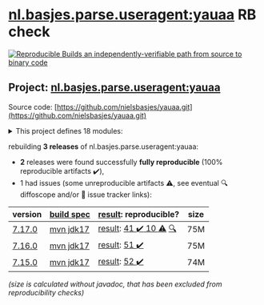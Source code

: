 [nl.basjes.parse.useragent:yauaa](https://central.sonatype.com/artifact/nl.basjes.parse.useragent/yauaa/7.17.0/versions) RB check
=======

[![Reproducible Builds](https://reproducible-builds.org/images/logos/rb.svg) an independently-verifiable path from source to binary code](https://reproducible-builds.org/)

## Project: [nl.basjes.parse.useragent:yauaa](https://central.sonatype.com/artifact/nl.basjes.parse.useragent/yauaa/7.17.0/versions)

Source code: [https://github.com/nielsbasjes/yauaa.git](https://github.com/nielsbasjes/yauaa.git)

<details><summary>This project defines 18 modules:</summary>

* [nl.basjes.parse.useragent:yauaa](https://central.sonatype.com/artifact/nl.basjes.parse.useragent/yauaa/7.17.0)
* [nl.basjes.parse.useragent:yauaa-beam](https://central.sonatype.com/artifact/nl.basjes.parse.useragent/yauaa-beam/7.17.0)
* [nl.basjes.parse.useragent:yauaa-beam-sql](https://central.sonatype.com/artifact/nl.basjes.parse.useragent/yauaa-beam-sql/7.17.0)
* [nl.basjes.parse.useragent:yauaa-drill](https://central.sonatype.com/artifact/nl.basjes.parse.useragent/yauaa-drill/7.17.0)
* [nl.basjes.parse.useragent:yauaa-elastic-udfs-parent](https://central.sonatype.com/artifact/nl.basjes.parse.useragent/yauaa-elastic-udfs-parent/7.17.0)
* [nl.basjes.parse.useragent:yauaa-elasticsearch](https://central.sonatype.com/artifact/nl.basjes.parse.useragent/yauaa-elasticsearch/7.17.0)
* [nl.basjes.parse.useragent:yauaa-elasticsearch-8](https://central.sonatype.com/artifact/nl.basjes.parse.useragent/yauaa-elasticsearch-8/7.17.0)
* [nl.basjes.parse.useragent:yauaa-flink](https://central.sonatype.com/artifact/nl.basjes.parse.useragent/yauaa-flink/7.17.0)
* [nl.basjes.parse.useragent:yauaa-flink-table](https://central.sonatype.com/artifact/nl.basjes.parse.useragent/yauaa-flink-table/7.17.0)
* [nl.basjes.parse.useragent:yauaa-hive](https://central.sonatype.com/artifact/nl.basjes.parse.useragent/yauaa-hive/7.17.0)
* [nl.basjes.parse.useragent:yauaa-logparser](https://central.sonatype.com/artifact/nl.basjes.parse.useragent/yauaa-logparser/7.17.0)
* [nl.basjes.parse.useragent:yauaa-nifi](https://central.sonatype.com/artifact/nl.basjes.parse.useragent/yauaa-nifi/7.17.0)
* [nl.basjes.parse.useragent:yauaa-nifi-parent](https://central.sonatype.com/artifact/nl.basjes.parse.useragent/yauaa-nifi-parent/7.17.0)
* [nl.basjes.parse.useragent:yauaa-parent](https://central.sonatype.com/artifact/nl.basjes.parse.useragent/yauaa-parent/7.17.0)
* [nl.basjes.parse.useragent:yauaa-snowflake](https://central.sonatype.com/artifact/nl.basjes.parse.useragent/yauaa-snowflake/7.17.0)
* [nl.basjes.parse.useragent:yauaa-trino](https://central.sonatype.com/artifact/nl.basjes.parse.useragent/yauaa-trino/7.17.0)
* [nl.basjes.parse.useragent:yauaa-udf-parent](https://central.sonatype.com/artifact/nl.basjes.parse.useragent/yauaa-udf-parent/7.17.0)
* [nl.basjes.parse.useragent:yauaa-webapp](https://central.sonatype.com/artifact/nl.basjes.parse.useragent/yauaa-webapp/7.17.0)
</details>

rebuilding **3 releases** of nl.basjes.parse.useragent:yauaa:
- **2** releases were found successfully **fully reproducible** (100% reproducible artifacts :heavy_check_mark:),
- 1 had issues (some unreproducible artifacts :warning:, see eventual :mag: diffoscope and/or :memo: issue tracker links):

| version | [build spec](/BUILDSPEC.md) | [result](https://reproducible-builds.org/docs/jvm/): reproducible? | size |
| -- | --------- | ------ | -- |
| [7.17.0](https://central.sonatype.com/artifact/nl.basjes.parse.useragent/yauaa/7.17.0/pom) | [mvn jdk17](yauaa-7.17.0.buildspec) | [result](yauaa-parent-7.17.0.buildinfo): [41 :heavy_check_mark:  10 :warning:](yauaa-parent-7.17.0.buildcompare) [:mag:](yauaa-7.17.0.diffoscope) | 75M |
| [7.16.0](https://central.sonatype.com/artifact/nl.basjes.parse.useragent/yauaa/7.16.0/pom) | [mvn jdk17](yauaa-7.16.0.buildspec) | [result](yauaa-parent-7.16.0.buildinfo): [51 :heavy_check_mark: ](yauaa-parent-7.16.0.buildcompare) | 75M |
| [7.15.0](https://central.sonatype.com/artifact/nl.basjes.parse.useragent/yauaa/7.15.0/pom) | [mvn jdk17](yauaa-7.15.0.buildspec) | [result](yauaa-parent-7.15.0.buildinfo): [52 :heavy_check_mark: ](yauaa-parent-7.15.0.buildcompare) | 74M |

<i>(size is calculated without javadoc, that has been excluded from reproducibility checks)</i>
